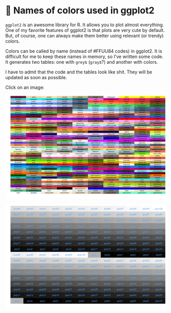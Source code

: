 # :rainbow: Names of colors used in ggplot2

`ggplot2` is an awesome library for R. It allows you to plot almost everything. One of my favorite features of ggplot2 is that plots are very cute by default. But, of course, one can always make them better using relevant (or trendy) colors.

Colors can be called by name (instead of #FFUU84 codes) in ggplot2. It is difficult for me to keep these names in memory, so I've written some code. It generates two tables: one with `grey`s (`gray`s?) and another with colors.

I have to admit that the code and the tables look like shit. They will be updated as soon as possible.

Click on an image:

![](https://raw.githubusercontent.com/demidovakatya/ggcolors/master/colors.png)

![](https://raw.githubusercontent.com/demidovakatya/ggcolors/master/greys.png)
